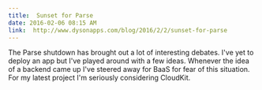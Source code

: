 ```yaml
---
title:  Sunset for Parse
date: 2016-02-06 08:15 AM
link:  http://www.dysonapps.com/blog/2016/2/2/sunset-for-parse
---
```


The Parse shutdown has brought out a lot of interesting debates. I've yet to deploy an app but I've played around with a few ideas. Whenever the idea of a backend came up I've steered away for BaaS for fear of this situation. For my latest project I'm seriously considering CloudKit.
